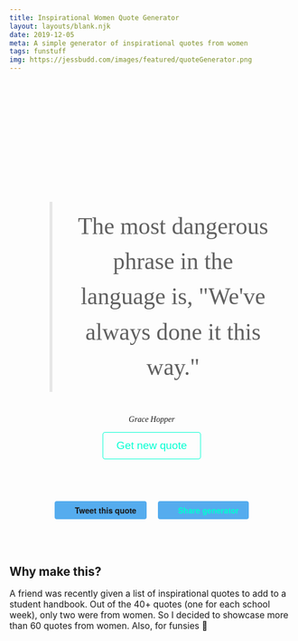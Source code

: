 ```yaml
---
title: Inspirational Women Quote Generator
layout: layouts/blank.njk
date: 2019-12-05
meta: A simple generator of inspirational quotes from women
tags: funstuff
img: https://jessbudd.com/images/featured/quoteGenerator.png
---
```

 <link href="https://fonts.googleapis.com/css?family=Julius+Sans+One|Nanum+Myeongjo&display=swap" rel="stylesheet"> 
<div class="quote-generator">
<!-- <h1>{{title}}</h1> -->

<div class="quote__wrapper">
    <blockquote id="quote" class="quote">The most dangerous phrase in the language is, "We've always done it this way."</blockquote>
    <cite id="author" class="author">Grace Hopper</cite>
</div>

<button class="btn" onclick="getNewQuote()">Get new quote</button>

<div class="share-links">
<a id="tweetQuote" class="btn btn__twitter" target="_blank"  href="">Tweet this quote</a>
<a id ="shareTool" class="btn btn__twitter" target="_blank" href="https://twitter.com/intent/tweet?text=In%20need%20some%20inspiration?%20Check%20out%20this%20Quote%20Generator%20by%20@jessbudd4%20bit.ly/klsjdhfk">Share generator</a>
</div>

<section class="why">

<h2 class="h4">Why make this?</h2>

A friend was recently given a list of inspirational quotes to add to a student handbook. Out of the 40+ quotes (one for each school week), only two were from women. So I decided to showcase more than 60 quotes from women. Also, for funsies 🙂

<!-- <h2 class="h4">Can I see the whole list of quotes?</h2>

Sure, why not.

<button>Generate full list of quotes</button> -->

</section>

</div>



<style>

/* fun stuff styles */
.quote-generator {
  text-align: center;
  padding-top: 100px;
  max-width: 900px;
  margin: 0 auto;
}
.quote__wrapper {
    min-height: 300px;
    padding-top: 72px;
}

blockquote {
    font-size: 2.6rem;
    border-left-width: 5px; 
    padding: 12px 30px;
    line-height: 1.5;
    font-family: 'Nanum Myeongjo', serif;
}
cite {
    font-family: 'Nanum Myeongjo', serif;
}

@media (max-width: 900px) {
    blockquote {
    font-size: 2rem;
    line-height: 1.5;
    }
    cite {
        font-family: 'Nanum Myeongjo', serif;
    }
}

@media (max-width: 600px) {
.quote-generator {
  padding-top: 50px;
}
.quote__wrapper {
    min-height: 300px;
    padding-top: 42px;
            transition: opacity 2s ease-in;
}
  blockquote {
    font-size: 1.6rem;
    }
}

.share-links {
    padding: 50px 0;
}
.why {
    text-align: left;
}
.why p {
    font-size: .975rem;
}
button {
    display: block;
    margin: 0 auto;
}
footer {
    padding-top: 2em;
    padding-bottom: 2em;
}

.btn {
  text-decoration: none;
  background-color: transparent;
  color: #00ffd2;
  border: #00ffd2 1px solid;
  font-size: 1.2rem;
  padding: 12px 24px;
  border-radius: 4px;
  cursor: pointer;
}

.share-links {
    margin-top: 24px;
}
a.btn__twitter {
  font-family: "Helvetica Neue", Verdana, Helvetica, Arial, sans-serif;
display: block;
background-color: #55acee;
transition: opacity 0.2s ease-in, top 0.2s ease-in;
border-radius: 4px;
border: none;
cursor: pointer;
display: inline-block;
font-size: .875rem;
height: 32px;
line-height: 32px;
margin-right: 8px;
margin-left: 8px;
padding: 0px 18px;
font-weight: bold;
}  
a.btn__twitter:before {
    content: url("/images/icons/twitter-white.svg");
    margin-right: 18px;
    position: relative;
    top: 3px;
}
@media (max-width: 600px) {
a.btn__twitter {
    width: 80%;
    margin-top: 12px;
}
}
</style>

<script>
var quote = document.getElementById('quote');
var author = document.getElementById('author');
// var url = document.getElementById('url');

// update share tool link href
var shareToolText = 'In need of some inspiration? Try this inspirational women quote generator by @jessbudd4 bit.ly/klsjdhfk ';
var shareTool = shareToolText.split(' ').join('%20');
shareTool = "https://twitter.com/intent/tweet?text=" + shareTool.split('"').join('') ;
document.getElementById('shareTool').setAttribute('href', shareTool);

// set tweet quote link href
var credit = '' 
var tweetQuoteText = document.getElementById('tweetQuote');
var tweetQuote = quote.innerHTML.split(' ').join('%20') + '%22%20-%20' + author.innerHTML.split(' ').join('%20');
tweetQuote = "https://twitter.com/intent/tweet?text=\"" + tweetQuote.split('"').join('') + credit;;
tweetQuoteText.setAttribute('href', tweetQuote);


function getNewQuote() {
    if (quotes.length > 0 ) {
        var randomNumber = Math.floor(Math.random()*(quotes.length));
        quote.innerText = quotes[randomNumber].quote;
        author.innerText = quotes[randomNumber].author;

        //remove quote from array
        quotes.splice(randomNumber,1);

        // update tweet quote link href
        tweetQuote = '';
        tweetQuote = quote.innerHTML.split(' ').join('%20')+ '%22%20-%20' + author.innerHTML.split(' ').join('%20');
        tweetQuote = "https://twitter.com/intent/tweet?text=\"" + tweetQuote.split('"').join('') + credit;
        tweetQuoteText.setAttribute('href', tweetQuote);
    } 
    else {
        quote.innerText = 'That\'s all folks!';
        author.innerText = '';
    }
}

// array of quotes
var quotes = [
{
quote: 'You don\'t manage people, you manage things. You lead people.',
author: 'Grace Hopper',
url: 'https://www.biography.com/scientist/grace-hopper'
},
{
quote: 'It is often easier to ask for forgiveness than to ask for permission.',
author: 'Grace Hopper',
url: 'https://www.biography.com/scientist/grace-hopper'
},
{
quote: 'The most dangerous phrase in the language is, \"We\'ve always done it this way.\"',
author: 'Grace Hopper',
url: 'https://www.biography.com/scientist/grace-hopper'
},
{
quote: 'A ship in port is safe, but that is not what ships are for.',
author: 'Grace Hopper',
url: 'whttps://www.biography.com/scientist/grace-hopper'
},
{
quote: 'One accurate measurement is worth a thousand expert opinions.',
author: 'Grace Hopper',
url: 'https://www.biography.com/scientist/grace-hopper'
},
{
quote: 'All great achievements require time.',
author: 'Maya Angelou',
url: ''
},
{
quote: 'If you don\'t like something, change it. If you can\'t change it, change your attitude.',
author: 'Maya Angelou',
url: ''
},
{
quote: 'Nothing will work unless you do.',
author: 'Maya Angelou',
url: ''
},
{
quote: 'Life is what you make it. Always has been, always will be.',
author: 'Eleanor Roosevelt',
url: ''
},
{
quote: 'You don\’t have to be someone special to achieve something amazing. You\’ve just got to have a dream, believe in it and work hard.',
author: 'Jessica Watson',
url: ''
},
{
quote: 'Don\'t feel stupid if you don\'t like what everyone else pretends to love.',
author: 'Emma Watson',
url: ''
},
{
quote: 'When the whole world is silent, even one voice becomes powerful.',
author: 'Malala Yousafzai',
url: ''
},
{
quote: 'The most difficult thing is the decision to act, the rest is merely tenacity.',
author: 'Amelia Earhart',
url: ''
},
{
quote: 'In order to be irreplaceable one must always be different.',
author: 'Coco Chanel',
url: ''
},
{
quote: 'Being confident and believing in your own self-worth is necessary to achieving your potential.',
author: 'Sheryl Sandberg',
url: ''
},
{
quote: 'Done is better than perfect.',
author: 'Sheryl Sandberg',
url: ''
},
// {
// quote: 'Don\'t let anyone rob you of your imagination, your creativity, or your curiosity. It\'s your place in the world; it\'s your life. Go on and do all you can with it, and make it the life you want to live.',
// author: 'Mae Jemison',
// url: 'https://www.space.com/17169-mae-jemison-biography.html'
// },
{
quote: 'I was taught that the way of progress was neither swift nor easy.',
author: 'Marie Curie',
url: 'https://www.brainyquote.com/quotes/marie_curie_383419'
},
{
quote: 'Life need not be easy, provided only that it is not empty.',
author: 'Lise Meitner',
url: 'https://www.goodreads.com/quotes/1336078-life-need-not-be-easy-provided-only-that-it-is'
},
{
quote: 'All sorts of things can happen when you\’re open to new ideas and playing around with things.',
author: 'Stephanie Kwolek',
url: 'http://www2.dupont.com/Kevlar/en_US/assets/downloads/DuPont_Cooper_River_Timeline_Online_Piece_FINAL%20100311.pdf'
},
{
quote: 'As always in life, people want a simple answer...and it\’s always wrong.”',
author: 'Susan Greenfield',
url: 'http://extraordinarywls.blogspot.com/2016/01/quote-susan-greenfield.html'
},
{
quote: 'Courage is like a habitus, a habit, a virtue: you get it by courageous acts. It\’s like you learn to swim by swimming. You learn courage by couraging',
author: 'Marie Daly',
url: 'https://www.biography.com/people/marie-m-daly-604034'
},
{
quote: 'The more clearly we can focus our attention on the wonders and realities of the universe about us, the less taste we shall have for destruction.',
author: 'Rachel Carson',
url: 'https://www.americanswhotellthetruth.org/portraits/rachel-carson'
},
{
quote: 'Make the most of yourself by fanning the tiny, inner sparks of possibility into flames of achievement.',
author: 'Golda Meir',
url: 'http://www.goodreads.com/author/quotes/223411.Golda_Meir'
},
{
quote: 'I didn\’t get there by wishing for it or hoping for it, but by working for it.',
author: 'Estée Lauder',
url: ''
},
{
quote: 'Power\’s not given to you. You have to take it.',
author: 'Beyoncé Knowles Carter',
url: ''
},
{
quote: 'The difference between successful people and others is how long they spend time feeling sorry for themselves.',
author: 'Barbara Corcoran',
url: ''
},
{
quote: 'You can waste your lives drawing lines. Or you can live your life crossing them.',
author: 'Shonda Rhimes',
url: ''
},
{
quote: 'I\’d rather regret the things I\’ve done than regret the things I haven\’t done.',
author: 'Lucille Ball',
url: ''
},
{
quote: 'If you don\’t risk anything, you risk even more.',
author: 'Erica Jong',
url: ''
},
{
quote: 'A woman is like a tea bag - you can\'t tell how strong she is until you put her in hot water.',
author: 'Eleanor Roosevelt',
url: ''
},
{
quote: 'If you don\’t like the road you\’re walking, start paving another one.',
author: 'Dolly Parton',
url: ''
},
{
quote: 'One of the secrets to staying young is to always do things you don\’t know how to do, to keep learning.',
author: 'Ruth Reichl',
url: ''
},
{
quote: 'It took me quite a long time to develop a voice, and now that I have it, I am not going to be silent.',
author: 'Madeleine Albright',
url: ''
},
{
quote: 'Step out of the history that is holding you back. Step into the new story you are willing to create.”',
author: 'Oprah Winfrey',
url: ''
},
{
quote: 'What you do makes a difference, and you have to decide what kind of difference you want to make.',
author: 'Jane Goodall',
url: ''
},
{
quote: 'I choose to make the rest of my life the best of my life.',
author: 'Louise Hay',
url: ''
},
{
quote: 'The question isn\’t who is going to let me; it\’s who is going to stop me.',
author: 'Ayn Rand',
url: ''
},
{
quote: 'Take criticism seriously, but not personally. If there is truth or merit in the criticism, try to learn from it. Otherwise, let it roll right off you.',
author: 'Hillary Clinton',
url: ''
},
{
quote: 'When we speak we are afraid our words will not be heard or welcomed. But when we are silent, we are still afraid. So it is better to speak.',
author: 'Audre Lorde',
url: ''
},
{
quote: 'Learn from the mistakes of others. You can\’t live long enough to make them all yourself.',
author: 'Eleanor Roosevelt',
url: ''
},
{
quote: 'If you\’re not making some notable mistakes along the way, you\’re certainly not taking enough business and career chances.',
author: 'Sallie Krawcheck',
url: ''
},
{
quote: 'Doubt is a killer. You just have to know who you are and what you stand for.',
author: 'Jennifer Lopez',
url: ''
},
{
quote: 'I am not afraid of storms for I am learning how to sail my ship.',
author: 'Louisa May Alcott',
url: ''
},
{
quote: 'When you feel copied, remember that people can only go where you have already been, they have no idea where you are going next.”',
author: 'Liz Lange',
url: ''
},
{
quote: 'Hold your head and your standards high even as people or circumstances try to pull you down.',
author: 'Tory Johnson',
url: ''
},
{
quote: 'Normal is not something to aspire to, it\’s something to get away from.',
author: 'Jodie Foster',
url: ''
},
{
quote: 'I learned a long time ago that there is something worse than missing the goal, and that\’s not pulling the trigger.',
author: 'Mia Hamm',
url: ''
},
{
quote: 'Owning our story can be hard but not nearly as difficult as spending our lives running from it.',
author: 'Brene Brown',
url: ''
},
{
quote: 'I do not try to dance better than anyone else. I only try to dance better than myself.',
author: 'Arianna Huffington',
url: ''
},
{
quote: 'I\’m always perpetually out of my comfort zone.',
author: 'Tory Burch',
url: ''
},
{
quote: 'If you can\’t go straight ahead, you go around the corner.',
author: 'Cher',
url: ''
},
{
quote: 'If you don\’t get out of the box you’ve been raised in, you won\’t understand how much bigger the world is.”',
author: 'Angelina Jolie',
url: ''
},
{
quote: 'Everyone shines, given the right lighting.',
author: 'Susan Cain',
url: ''
},
{
quote: 'When you embrace your difference, your DNA, your look or heritage or religion or your unusual name, that’s when you start to shine.',
author: 'Bethenny Frankel',
url: ''
},
{
quote: 'You can\’t be that kid standing at the top of the waterslide, overthinking it. You have to go down the chute.',
author: 'Tina Fey  ',
url: ''
},
{
quote: 'If you just set out to be liked, you would be prepared to compromise on anything at any time, and you would achieve nothing.',
author: 'Margaret Thatcher',
url: ''
},
{
quote: 'Don\’t look at your feet to see if you are doing it right. Just dance.',
author: 'Anne Lamott',
url: ''
},
{
quote: 'All careers go up and down like friendships, like marriages, like anything else, and you can’t bat a thousand all the time.',
author: 'Julie Andrews',
url: ''
},
{
quote: 'We do not need magic to change the world, we carry all the power we need inside ourselves already: we have the power to imagine better.',
author: 'J.K. Rowling',
url: ''
},
{
quote: 'Dying seems less sad than having lived too little.',
author: 'Gloria Steinem',
url: ''
},
{
quote: 'Style is a way to say who you are without having to speak.',
author: 'Rachel Zoe',
url: ''
},
{
quote: 'I need to listen well so that I hear what is not said.',
author: 'Thuli Madonsela',
url: ''
},
{
quote: 'Style is a way to say who you are without having to speak.',
author: 'Rachel Zoe',
url: ''
},
{
quote: 'It’s not the absence of fear, it’s overcoming it. Sometimes you’ve got to blast through and have faith.',
author: 'Emma Watson',
url: ''
}
]

</script>
